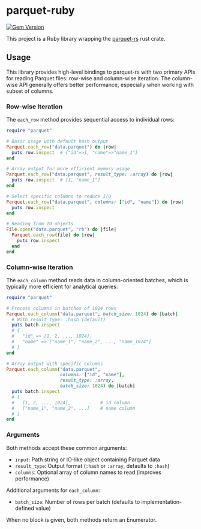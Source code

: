 # parquet-ruby

[![Gem Version](https://badge.fury.io/rb/parquet.svg)](https://badge.fury.io/rb/parquet)

This project is a Ruby library wrapping the [parquet-rs](https://github.com/apache/parquet-rs) rust crate.

## Usage

This library provides high-level bindings to parquet-rs with two primary APIs for reading Parquet files: row-wise and column-wise iteration. The column-wise API generally offers better performance, especially when working with subset of columns.

### Row-wise Iteration

The `each_row` method provides sequential access to individual rows:

```ruby
require "parquet"

# Basic usage with default hash output
Parquet.each_row("data.parquet") do |row|
  puts row.inspect  # {"id"=>1, "name"=>"name_1"}
end

# Array output for more efficient memory usage
Parquet.each_row("data.parquet", result_type: :array) do |row|
  puts row.inspect  # [1, "name_1"]
end

# Select specific columns to reduce I/O
Parquet.each_row("data.parquet", columns: ["id", "name"]) do |row|
  puts row.inspect
end

# Reading from IO objects
File.open("data.parquet", "rb") do |file|
  Parquet.each_row(file) do |row|
    puts row.inspect
  end
end
```

### Column-wise Iteration

The `each_column` method reads data in column-oriented batches, which is typically more efficient for analytical queries:

```ruby
require "parquet"

# Process columns in batches of 1024 rows
Parquet.each_column("data.parquet", batch_size: 1024) do |batch|
  # With result_type: :hash (default)
  puts batch.inspect
  # {
  #   "id" => [1, 2, ..., 1024],
  #   "name" => ["name_1", "name_2", ..., "name_1024"]
  # }
end

# Array output with specific columns
Parquet.each_column("data.parquet",
                    columns: ["id", "name"],
                    result_type: :array,
                    batch_size: 1024) do |batch|
  puts batch.inspect
  # [
  #   [1, 2, ..., 1024],           # id column
  #   ["name_1", "name_2", ...]    # name column
  # ]
end
```

### Arguments

Both methods accept these common arguments:

- `input`: Path string or IO-like object containing Parquet data
- `result_type`: Output format (`:hash` or `:array`, defaults to `:hash`)
- `columns`: Optional array of column names to read (improves performance)

Additional arguments for `each_column`:

- `batch_size`: Number of rows per batch (defaults to implementation-defined value)

When no block is given, both methods return an Enumerator.
